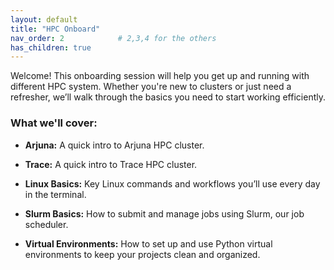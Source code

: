 ```yaml
---
layout: default
title: "HPC Onboard"
nav_order: 2            # 2,3,4 for the others
has_children: true
---
```


Welcome! This onboarding session will help you get up and running with different HPC system. Whether you're new to clusters or just need a refresher, we’ll walk through the basics you need to start working efficiently.

### **What we'll cover:**

* **Arjuna:**
  A quick intro to Arjuna HPC cluster.

* **Trace:**
  A quick intro to Trace HPC cluster.

* **Linux Basics:**
  Key Linux commands and workflows you’ll use every day in the terminal.

* **Slurm Basics:**
  How to submit and manage jobs using Slurm, our job scheduler.

* **Virtual Environments:**
  How to set up and use Python virtual environments to keep your projects clean and organized.

